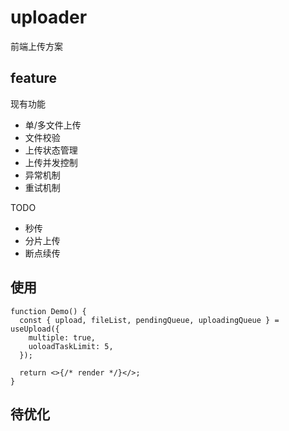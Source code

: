 # uploader

前端上传方案

## feature

现有功能

- 单/多文件上传
- 文件校验
- 上传状态管理
- 上传并发控制
- 异常机制
- 重试机制

TODO

- 秒传
- 分片上传
- 断点续传

## 使用

```tsx
function Demo() {
  const { upload, fileList, pendingQueue, uploadingQueue } = useUpload({
    multiple: true,
    uoloadTaskLimit: 5,
  });

  return <>{/* render */}</>;
}
```

## 待优化
